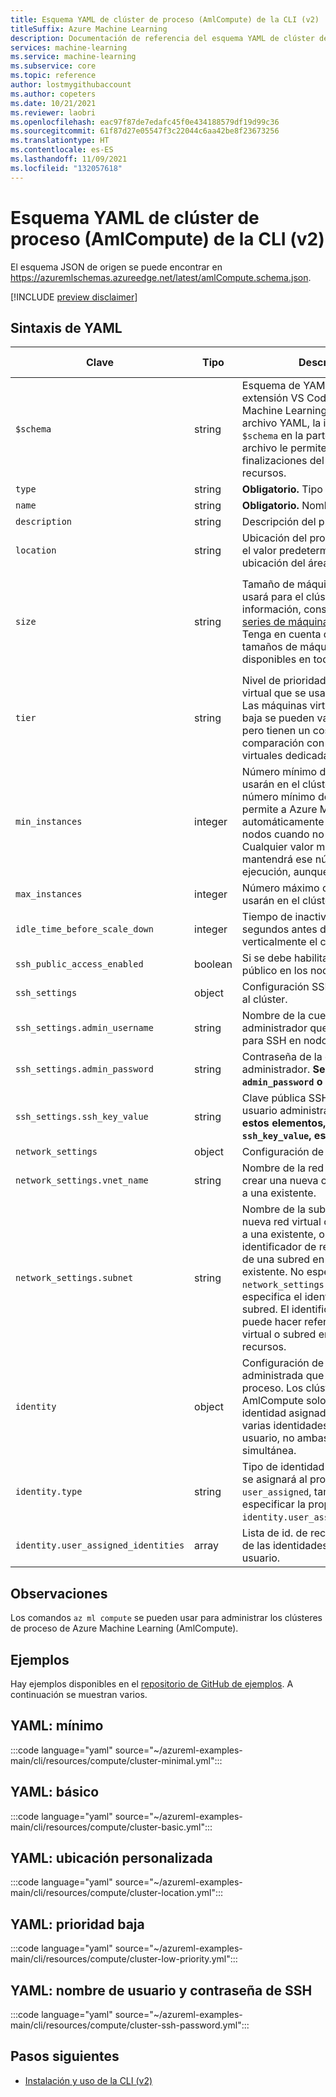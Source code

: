 ```yaml
---
title: Esquema YAML de clúster de proceso (AmlCompute) de la CLI (v2)
titleSuffix: Azure Machine Learning
description: Documentación de referencia del esquema YAML de clúster de proceso de la CLI (v2).
services: machine-learning
ms.service: machine-learning
ms.subservice: core
ms.topic: reference
author: lostmygithubaccount
ms.author: copeters
ms.date: 10/21/2021
ms.reviewer: laobri
ms.openlocfilehash: eac97f87de7edafc45f0e434188579df19d99c36
ms.sourcegitcommit: 61f87d27e05547f3c22044c6aa42be8f23673256
ms.translationtype: HT
ms.contentlocale: es-ES
ms.lasthandoff: 11/09/2021
ms.locfileid: "132057618"
---
```

# <a name="cli-v2-compute-cluster-amlcompute-yaml-schema"></a>Esquema YAML de clúster de proceso (AmlCompute) de la CLI (v2)

El esquema JSON de origen se puede encontrar en https://azuremlschemas.azureedge.net/latest/amlCompute.schema.json.

[!INCLUDE [preview disclaimer](../../includes/machine-learning-preview-generic-disclaimer.md)]

## <a name="yaml-syntax"></a>Sintaxis de YAML

| Clave | Tipo | Descripción | Valores permitidos | Valor predeterminado |
| --- | ---- | ----------- | -------------- | ------- |
| `$schema` | string | Esquema de YAML. Si usa la extensión VS Code de Azure Machine Learning para crear el archivo YAML, la inclusión de `$schema` en la parte superior del archivo le permite invocar las finalizaciones del esquema y los recursos. | | |
| `type` | string | **Obligatorio.** Tipo de proceso. | `amlcompute` | |
| `name` | string | **Obligatorio.** Nombre del proceso. | | |
| `description` | string | Descripción del proceso. | | |
| `location` | string | Ubicación del proceso. Si se omite, el valor predeterminado es la ubicación del área de trabajo. | | |
| `size` | string | Tamaño de máquina virtual que se usará para el clúster. Para más información, consulte [Tamaños y series de máquina virtual admitidos](concept-compute-target.md#supported-vm-series-and-sizes). Tenga en cuenta que no todos los tamaños de máquina virtual están disponibles en todas las regiones. | Para obtener la lista de tamaños admitidos en una región determinada, use `az ml compute list-sizes`.  | `Standard_DS3_v2` |
| `tier` | string | Nivel de prioridad de máquina virtual que se usará para el clúster. Las máquinas virtuales de prioridad baja se pueden vaciar previamente, pero tienen un costo reducido en comparación con las máquinas virtuales dedicadas. | `dedicated`, `low_priority` | `dedicated` |
| `min_instances` | integer | Número mínimo de nodos que se usarán en el clúster. Establecer el número mínimo de nodos en `0` permite a Azure ML escalar automáticamente el clúster a cero nodos cuando no está en uso. Cualquier valor mayor que `0` mantendrá ese número de nodos en ejecución, aunque no estén en uso. | | `0` |
| `max_instances` | integer | Número máximo de nodos que se usarán en el clúster. | | `1` |
| `idle_time_before_scale_down` | integer | Tiempo de inactividad del nodo en segundos antes de reducir verticalmente el clúster. | | `120` |
| `ssh_public_access_enabled` | boolean | Si se debe habilitar el acceso SSH público en los nodos del clúster. | | `false` |
| `ssh_settings` | object | Configuración SSH para conectarse al clúster. | | |
| `ssh_settings.admin_username` | string | Nombre de la cuenta de usuario administrador que se puede usar para SSH en nodos. | | |
| `ssh_settings.admin_password` | string | Contraseña de la cuenta de usuario administrador. **Se requiere `admin_password` o `ssh_key_value`.** | | |
| `ssh_settings.ssh_key_value` | string | Clave pública SSH de la cuenta de usuario administrador. **Uno de estos elementos, `admin_password` o `ssh_key_value`, es obligatorio.** | | |
| `network_settings` | object | Configuración de seguridad de red. | | |
| `network_settings.vnet_name` | string | Nombre de la red virtual (VNet) al crear una nueva o hacer referencia a una existente. | | |
| `network_settings.subnet` | string | Nombre de la subred al crear una nueva red virtual o hacer referencia a una existente, o bien el identificador de recurso completo de una subred en una red virtual existente. No especifique `network_settings.vnet_name` si se especifica el identificador de subred. El identificador de subred puede hacer referencia a una red virtual o subred en otro grupo de recursos. | | |
| `identity` | object | Configuración de identidad administrada que se asignará al proceso. Los clústeres de AmlCompute solo admiten una identidad asignada por el sistema o varias identidades asignadas por el usuario, no ambas de forma simultánea. | | |
| `identity.type` | string | Tipo de identidad administrada que se asignará al proceso. Si el tipo es `user_assigned`, también se debe especificar la propiedad `identity.user_assigned_identities`. | `system_assigned`, `user_assigned` | |
| `identity.user_assigned_identities` | array | Lista de id. de recursos completos de las identidades asignadas por el usuario. | | |

## <a name="remarks"></a>Observaciones

Los comandos `az ml compute` se pueden usar para administrar los clústeres de proceso de Azure Machine Learning (AmlCompute).

## <a name="examples"></a>Ejemplos

Hay ejemplos disponibles en el [repositorio de GitHub de ejemplos](https://github.com/Azure/azureml-examples/tree/main/cli/resources/compute). A continuación se muestran varios.

## <a name="yaml-minimal"></a>YAML: mínimo

:::code language="yaml" source="~/azureml-examples-main/cli/resources/compute/cluster-minimal.yml":::

## <a name="yaml-basic"></a>YAML: básico

:::code language="yaml" source="~/azureml-examples-main/cli/resources/compute/cluster-basic.yml":::

## <a name="yaml-custom-location"></a>YAML: ubicación personalizada

:::code language="yaml" source="~/azureml-examples-main/cli/resources/compute/cluster-location.yml":::

## <a name="yaml-low-priority"></a>YAML: prioridad baja

:::code language="yaml" source="~/azureml-examples-main/cli/resources/compute/cluster-low-priority.yml":::

## <a name="yaml-ssh-username-and-password"></a>YAML: nombre de usuario y contraseña de SSH

:::code language="yaml" source="~/azureml-examples-main/cli/resources/compute/cluster-ssh-password.yml":::

## <a name="next-steps"></a>Pasos siguientes

- [Instalación y uso de la CLI (v2)](how-to-configure-cli.md)
